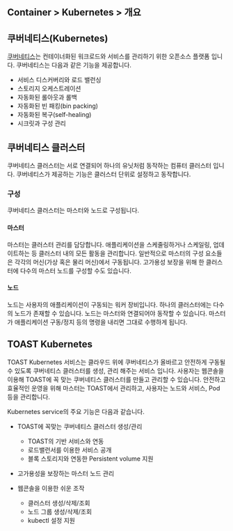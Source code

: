 ## Container > Kubernetes > 개요

## 쿠버네티스(Kubernetes)
[쿠버네티스](https://kubernetes.io/ko/docs/concepts/overview/what-is-kubernetes/)는 컨테이너화된 워크로드와 서비스를 관리하기 위한 오픈소스 플랫폼 입니다. 쿠버네티스는 다음과 같은 기능을 제공합니다.

* 서비스 디스커버리와 로드 밸런싱
* 스토리지 오케스트레이션
* 자동화된 롤아웃과 롤백
* 자동화된 빈 패킹(bin packing)
* 자동화된 복구(self-healing)
* 시크릿과 구성 관리

## 쿠버네티스 클러스터
쿠버네티스 클러스터는 서로 연결되어 하나의 유닛처럼 동작하는 컴퓨터 클러스터 입니다. 쿠버네티스가 제공하는 기능은 클러스터 단위로 설정하고 동작합니다.

### 구성
쿠버네티스 클러스터는 마스터와 노드로 구성됩니다.

#### 마스터
마스터는 클러스터 관리를 담당합니다. 애플리케이션을 스케줄링하거나 스케일링, 업데이트하는 등 클러스터 내의 모든 활동을 관리합니다. 일반적으로 마스터의 구성 요소들은 각각의 머신(가상 혹은 물리 머신)에서 구동됩니다. 고가용성 보장을 위해 한 클러스터에 다수의 마스터 노드를 구성할 수도 있습니다.

#### 노드
노드는 사용자의 애플리케이션이 구동되는 워커 장비입니다. 하나의 클러스터에는 다수의 노드가 존재할 수 있습니다. 노드는 마스터와 연결되어야 동작할 수 있습니다. 마스터가 애플리케이션 구동/정지 등의 명령을 내리면 그대로 수행하게 됩니다.


## TOAST Kubernetes
TOAST Kubernetes 서비스는 클라우드 위에 쿠버네티스가 올바르고 안전하게 구동될 수 있도록 쿠버네티스 클러스터를 생성, 관리 해주는 서비스 입니다. 사용자는 웹콘솔을 이용해 TOAST에 꼭 맞는 쿠버네티스 클러스터를 만들고 관리할 수 있습니다. 안전하고 효율적인 운영을 위해 마스터는 TOAST에서 관리하고, 사용자는 노드와 서비스, Pod 등을 관리합니다.

Kubernetes service의 주요 기능은 다음과 같습니다.

* TOAST에 꼭맞는 쿠버네티스 클러스터 생성/관리
    * TOAST의 기반 서비스와 연동
    * 로드밸런서를 이용한 서비스 공개
    * 블록 스토리지와 연동한 Persistent volume 지원

* 고가용성을 보장하는 마스터 노드 관리

* 웹콘솔을 이용한 쉬운 조작
    * 클러스터 생성/삭제/조회
    * 노드 그룹 생성/삭제/조회
    * kubectl 설정 지원
